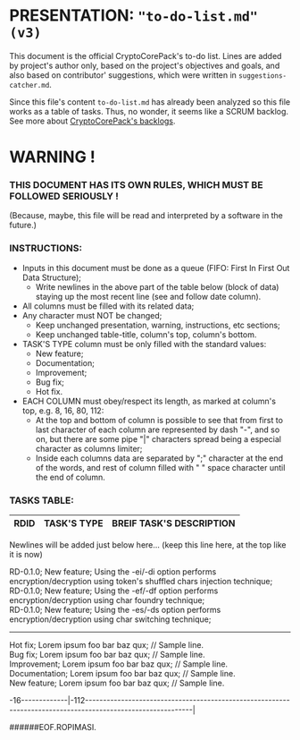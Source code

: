 ﻿# PRESENTATION: `"to-do-list.md" (v3)`  
This document is the official CryptoCorePack's to-do list. Lines are added by project's author only, based on the project's objectives and goals, and also based on contributor' suggestions, which were written in `suggestions-catcher.md`.  
  
Since this file's content `to-do-list.md` has already been analyzed so this file works as a table of tasks. Thus, no wonder, it seems like a SCRUM backlog. See more about [CryptoCorePack's backlogs](https://github.com/ROPIMASI/CryptoCorePack/tree/master/documentation/backlog-versions/).  
  
  
  
# WARNING !  
### THIS DOCUMENT HAS ITS OWN RULES, WHICH MUST BE FOLLOWED SERIOUSLY !
(Because, maybe, this file will be read and interpreted by a software in the future.)  
  
  
  
### INSTRUCTIONS:
+ Inputs in this document must be done as a queue (FIFO: First In First Out Data Structure);
  - Write newlines in the above part of the table below (block of data) staying up the most recent line (see and follow date column).
+ All columns must be filled with its related data;
+ Any character must NOT be changed;
  - Keep unchanged presentation, warning, instructions, etc sections;
  - Keep unchanged table-title, column's top, column's bottom.
+ TASK'S TYPE column must be only filled with the standard values:
  - New feature;
  - Documentation;
  - Improvement;
  - Bug fix;
  - Hot fix.
+ EACH COLUMN must obey/respect its length, as marked at column's top, e.g. 8, 16, 80, 112:
  - At the top and bottom of column is possible to see that from first to last character of each column are represented by dash "-", and so on, but there are some pipe "|" characters spread being a especial character as columns limiter;
  - Inside each columns data are separated by ";" character at the end of the words, and rest of column filled with " " space character until the end of column.  
  
  
  
### TASKS TABLE:
RDID        |TASK'S TYPE     |BREIF TASK'S DESCRIPTION  
------------|----------------|----------------------------------------------------------------------------------------------------------------|  
                                                                                                                                 
Newlines will be added just below here... (keep this line here, at the top like it is now)  

RD-0.1.0;    New feature;     Using the -ei/-di option performs encryption/decryption using token's shuffled chars injection technique;  
RD-0.1.0;    New feature;     Using the -ef/-df option performs encryption/decryption using char foundry technique;  
RD-0.1.0;    New feature;     Using the -es/-ds option performs encryption/decryption using char switching technique;  

---
Hot fix;         Lorem ipsum foo bar baz qux; // Sample line.  
Bug fix;         Lorem ipsum foo bar baz qux; // Sample line.  
Improvement;     Lorem ipsum foo bar baz qux; // Sample line.  
Documentation;   Lorem ipsum foo bar baz qux; // Sample line.  
New feature;     Lorem ipsum foo bar baz qux; // Sample line.  
                                                                                                                                 
-16-------------|-112------------------------------------------------------------------------------------------------------------|  
  
  
  
######EOF.ROPIMASI.  